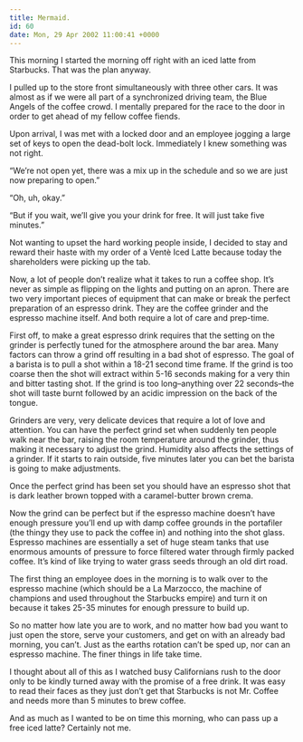 ```yaml
---
title: Mermaid.
id: 60
date: Mon, 29 Apr 2002 11:00:41 +0000
---
```


This morning I started the morning off right with an iced latte from Starbucks. That was the plan anyway.  

I pulled up to the store front simultaneously with three other cars. It was almost as if we were all part of a synchronized driving team, the Blue Angels of the coffee crowd. I mentally prepared for the race to the door in order to get ahead of my fellow coffee fiends.  

Upon arrival, I was met with a locked door and an employee jogging a large set of keys to open the dead-bolt lock. Immediately I knew something was not right.  

“We’re not open yet, there was a mix up in the schedule and so we are just now preparing to open.”  

“Oh, uh, okay.”  

“But if you wait, we’ll give you your drink for free. It will just take five minutes.”  

Not wanting to upset the hard working people inside, I decided to stay and reward their haste with my order of a Ventè Iced Latte because today the shareholders were picking up the tab.  

Now, a lot of people don’t realize what it takes to run a coffee shop. It’s never as simple as flipping on the lights and putting on an apron. There are two very important pieces of equipment that can make or break the perfect preparation of an espresso drink. They are the coffee grinder and the espresso machine itself. And both require a lot of care and prep-time.  

First off, to make a great espresso drink requires that the setting on the grinder is perfectly tuned for the atmosphere around the bar area. Many factors can throw a grind off resulting in a bad shot of espresso. The goal of a barista is to pull a shot within a 18-21 second time frame. If the grind is too coarse then the shot will extract within 5-16 seconds making for a very thin and bitter tasting shot. If the grind is too long–anything over 22 seconds–the shot will taste burnt followed by an acidic impression on the back of the tongue.  

Grinders are very, very delicate devices that require a lot of love and attention. You can have the perfect grind set when suddenly ten people walk near the bar, raising the room temperature around the grinder, thus making it necessary to adjust the grind. Humidity also affects the settings of a grinder. If it starts to rain outside, five minutes later you can bet the barista is going to make adjustments.  

Once the perfect grind has been set you should have an espresso shot that is dark leather brown topped with a caramel-butter brown crema.  

Now the grind can be perfect but if the espresso machine doesn’t have enough pressure you’ll end up with damp coffee grounds in the portafiler (the thingy they use to pack the coffee in) and nothing into the shot glass. Espresso machines are essentially a set of huge steam tanks that use enormous amounts of pressure to force filtered water through firmly packed coffee. It’s kind of like trying to water grass seeds through an old dirt road.  

The first thing an employee does in the morning is to walk over to the espresso machine (which should be a La Marzocco, the machine of champions and used throughout the Starbucks empire) and turn it on because it takes 25-35 minutes for enough pressure to build up.  

So no matter how late you are to work, and no matter how bad you want to just open the store, serve your customers, and get on with an already bad morning, you can’t. Just as the earths rotation can’t be sped up, nor can an espresso machine. The finer things in life take time.  

I thought about all of this as I watched busy Californians rush to the door only to be kindly turned away with the promise of a free drink. It was easy to read their faces as they just don’t get that Starbucks is not Mr. Coffee and needs more than 5 minutes to brew coffee.  

And as much as I wanted to be on time this morning, who can pass up a free iced latte? Certainly not me.






